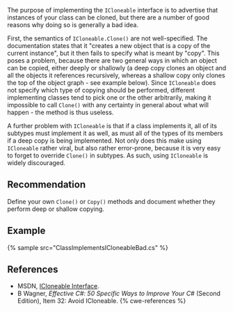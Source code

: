 The purpose of implementing the `ICloneable` interface is to advertise that instances of your class can be cloned, but there are a number of good reasons why doing so is generally a bad idea.

First, the semantics of `ICloneable.Clone()` are not well-specified. The documentation states that it "creates a new object that is a copy of the current instance", but it then fails to specify what is meant by "copy". This poses a problem, because there are two general ways in which an object can be copied, either deeply or shallowly (a deep copy clones an object and all the objects it references recursively, whereas a shallow copy only clones the top of the object graph - see example below). Since `ICloneable` does not specify which type of copying should be performed, different implementing classes tend to pick one or the other arbitrarily, making it impossible to call `Clone()` with any certainty in general about what will happen - the method is thus useless.

A further problem with `ICloneable` is that if a class implements it, all of its subtypes must implement it as well, as must all of the types of its members if a deep copy is being implemented. Not only does this make using `ICloneable` rather viral, but also rather error-prone, because it is very easy to forget to override `Clone()` in subtypes. As such, using `ICloneable` is widely discouraged.


## Recommendation
Define your own `Clone()` or `Copy()` methods and document whether they perform deep or shallow copying.


## Example
{% sample src="ClassImplementsICloneableBad.cs" %}

## References
* MSDN, [ICloneable Interface](https://msdn.microsoft.com/en-us/library/system.icloneable.aspx).
* B Wagner, *Effective C\#: 50 Specific Ways to Improve Your C\#* (Second Edition), Item 32: Avoid ICloneable.
{% cwe-references %}
